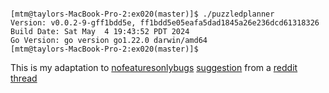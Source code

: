 ```log

[mtm@taylors-MacBook-Pro-2:ex020(master)]$ ./puzzledplanner
Version: v0.0.2-9-gff1bdd5e, ff1bdd5e05eafa5dad1845a26e236dcd61318326
Build Date: Sat May  4 19:43:52 PDT 2024
Go Version: go version go1.22.0 darwin/amd64
[mtm@taylors-MacBook-Pro-2:ex020(master)]$

```

This is my adaptation to [nofeaturesonlybugs](https://www.reddit.com/user/nofeaturesonlybugs/) [suggestion](https://www.reddit.com/r/golang/comments/udhml7/comment/i6k79hs/) from a [reddit thread](https://www.reddit.com/r/golang/comments/udhml7/best_way_to_embed_version_info_into_binary/)
